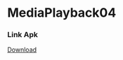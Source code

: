 # MediaPlayback04
### Link Apk
[Download](https://drive.google.com/open?id=0B6FrmOuyjL1-QnlMbXhGM1NXT2s)
